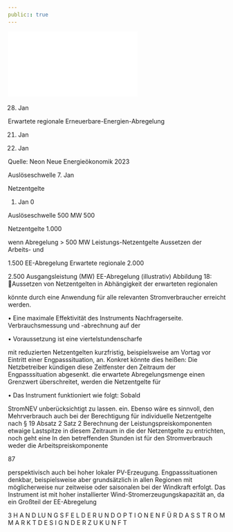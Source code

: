 ```yaml
---
public:: true
---
```

![./pages/page89.pdf](../assets/./pages/page89.pdf)




28. Jan

Erwartete regionale Erneuerbare-Energien-Abregelung

21. Jan

14. Jan

Quelle: Neon Neue Energieökonomik 2023

Auslöseschwelle
7. Jan

Netzentgelte
1. Jan
0

Auslöseschwelle 500 MW
500

Netzentgelte
1.000

wenn Abregelung > 500 MW
Leistungs-Netzentgelte
Aussetzen der Arbeits- und

1.500
EE-Abregelung
Erwartete regionale
2.000

2.500
Ausgangsleistung (MW)
EE-Abregelung (illustrativ)
Abbildung 18: Aussetzen von Netzentgelten in Abhängigkeit der erwarteten regionalen

könnte durch eine Anwendung für alle relevanten Stromverbraucher erreicht werden.

• Eine maximale Effektivität des Instruments
Nachfragerseite.
Verbrauchsmessung und -abrechnung auf der

• Voraussetzung ist eine viertelstundenscharfe

mit reduzierten Netzentgelten kurzfristig, beispielsweise am Vortag vor Eintritt einer Engpasssituation, an. Konkret könnte dies heißen:
Die Netzbetreiber kündigen diese Zeitfenster
den Zeitraum der Engpasssituation abgesenkt.
die erwartete Abregelungsmenge einen Grenzwert überschreitet, werden die Netzentgelte für

• Das Instrument funktioniert wie folgt: Sobald

StromNEV unberücksichtigt zu lassen.
ein. Ebenso wäre es sinnvoll, den Mehrverbrauch auch bei der Berechtigung für individuelle Netzentgelte nach § 19 Absatz 2 Satz 2
Berechnung der Leistungspreiskomponenten
etwaige Lastspitze in diesem Zeitraum in die
der Netzentgelte zu entrichten, noch geht eine
In den betreffenden Stunden ist für den Stromverbrauch weder die Arbeitspreiskomponente

87

perspektivisch auch bei hoher lokaler PV-Erzeugung.
Engpasssituationen denkbar, beispielsweise
aber grundsätzlich in allen Regionen mit möglicherweise nur zeitweise oder saisonalen
bei der Windkraft erfolgt. Das Instrument ist
mit hoher installierter Wind-Stromerzeugungskapazität an, da ein Großteil der EE-Abregelung

3 H A N D LU N G S F E L D E R U N D O P T I O N E N F Ü R D A S S T R O M M A R K T D E S I G N D E R Z U K U N F T
